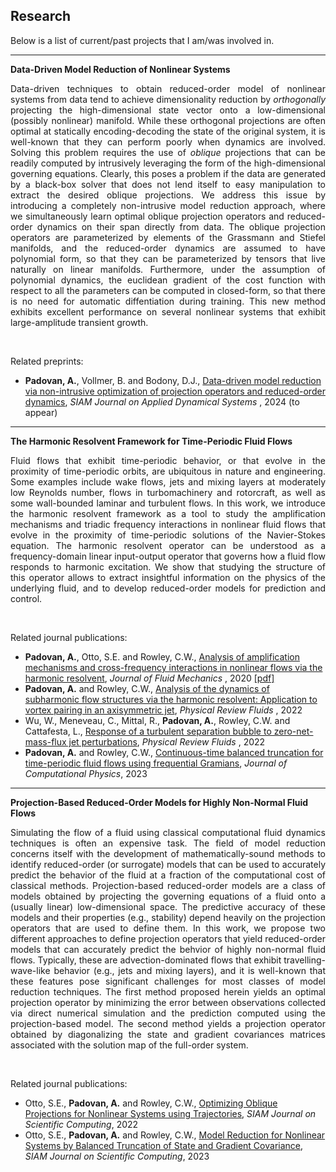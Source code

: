 ## Research

Below is a list of current/past projects that I am/was involved in.

-------------------
**Data-Driven Model Reduction of Nonlinear Systems**

<p align="justify">
Data-driven techniques to obtain reduced-order model of nonlinear systems from data tend to achieve dimensionality reduction by <em>orthogonally</em> projecting the high-dimensional state vector onto a low-dimensional (possibly nonlinear) manifold.
While these orthogonal projections are often optimal at statically encoding-decoding the state of the original system, it is well-known that they can perform poorly when dynamics are involved.
Solving this problem requires the use of <em>oblique</em> projections that can be readily computed by intrusively leveraging the form of the high-dimensional governing equations. 
Clearly, this poses a problem if the data are generated by a black-box solver that does not lend itself to easy manipulation to extract the desired oblique projections.
We address this issue by introducing a completely non-intrusive model reduction approach, where we simultaneously learn optimal oblique projection operators and reduced-order dynamics on their span directly from data.
The oblique projection operators are parameterized by elements of the Grassmann and Stiefel manifolds, and the reduced-order dynamics are assumed to have polynomial form, so that they can be parameterized by tensors that live naturally on linear manifolds.
Furthermore, under the assumption of polynomial dynamics, the euclidean gradient of the cost function with respect to all the parameters can be computed in closed-form, so that there is no need for automatic diffentiation during training.
This new method exhibits excellent performance on several nonlinear systems that exhibit large-amplitude transient growth. 
</p>
<br>

Related preprints:
- <b>Padovan, A.</b>, Vollmer, B. and Bodony, D.J., <a href="https://arxiv.org/abs/2401.01290" target="_blank">Data-driven model reduction via non-intrusive optimization of projection operators and reduced-order dynamics</a>, <i> SIAM Journal on Applied Dynamical Systems </i>, 2024 (to appear)


-------------------
**The Harmonic Resolvent Framework for Time-Periodic Fluid Flows**

<p align="justify">
Fluid flows that exhibit time-periodic behavior, or that evolve in the proximity of time-periodic orbits, are ubiquitous in nature and engineering.
Some examples include wake flows, jets and mixing layers at moderately low Reynolds number, flows in turbomachinery and rotorcraft, as well as some wall-bounded laminar and turbulent flows. 
In this work, we introduce the harmonic resolvent framework as a tool to study the amplification mechanisms and triadic frequency interactions in nonlinear fluid flows that evolve in the proximity of time-periodic solutions of the Navier-Stokes equation.
The harmonic resolvent operator can be understood as a frequency-domain linear input-output operator that governs how a fluid flow responds to harmonic excitation.
We show that studying the structure of this operator allows to extract insightful information on the physics of the underlying fluid, and to develop reduced-order models for prediction and control.
</p>
<br>

Related journal publications:
- <b>Padovan, A.</b>, Otto, S.E. and Rowley, C.W., [Analysis of amplification mechanisms and cross-frequency interactions in nonlinear flows via the harmonic resolvent](https://www.cambridge.org/core/journals/journal-of-fluid-mechanics/article/abs/analysis-of-amplification-mechanisms-and-crossfrequency-interactions-in-nonlinear-flows-via-the-harmonic-resolvent/49CEFC0FDF1E6F395E4CD97001832B5F), <i> Journal of Fluid Mechanics </i>, 2020 <a href="manuscripts/PadovanOttoRowley_JFM2020.pdf" target="_blank">[pdf]</a>
- <b>Padovan, A.</b> and Rowley, C.W., [Analysis of the dynamics of subharmonic flow structures via the harmonic resolvent: Application to vortex pairing in an axisymmetric jet](https://journals.aps.org/prfluids/abstract/10.1103/PhysRevFluids.7.073903), <i> Physical Review Fluids </i>, 2022
- Wu, W., Meneveau, C., Mittal, R., <b>Padovan, A.</b>, Rowley, C.W. and Cattafesta, L., [Response of a turbulent separation bubble to zero-net-mass-flux jet perturbations](https://journals.aps.org/prfluids/abstract/10.1103/PhysRevFluids.7.084601), <i> Physical Review Fluids </i>, 2022
- <b>Padovan, A.</b> and Rowley, C.W., [Continuous-time balanced truncation for time-periodic fluid flows using frequential Gramians](https://www.sciencedirect.com/science/article/pii/S0021999123006927?via%3Dihub), <i>Journal of Computational Physics</i>, 2023


-------------------
**Projection-Based Reduced-Order Models for Highly Non-Normal Fluid Flows**

<p align="justify">
Simulating the flow of a fluid using classical computational fluid dynamics techniques is often an expensive task. The field of model reduction concerns itself with the development of mathematically-sound methods to identify reduced-order (or surrogate) models that can be used to accurately predict the behavior of the fluid at a fraction of the computational cost of classical methods.
Projection-based reduced-order models are a class of models obtained by projecting the governing equations of a fluid onto a (usually linear) low-dimensional space.
The predictive accuracy of these models and their properties (e.g., stability) depend heavily on the projection operators that are used to define them.
In this work, we propose two different approaches to define projection operators that yield reduced-order models that can accurately predict the behvior of highly non-normal fluid flows.
Typically, these are advection-dominated flows that exhibit travelling-wave-like behavior (e.g., jets and mixing layers), and it is well-known that these features pose significant challenges for most classes of model reduction techniques.
The first method proposed herein yields an optimal projection operator by minimizing the error between observations collected via direct numerical simulation and the prediction computed using the projection-based model.
The second method yields a projection operator obtained by diagonalizing the state and gradient covariances matrices associated with the solution map of the full-order system.
</p>
<br>

Related journal publications:
- Otto, S.E., <b>Padovan, A.</b> and Rowley, C.W., [Optimizing Oblique Projections for Nonlinear Systems using Trajectories](https://epubs.siam.org/doi/10.1137/21M1425815), <i>SIAM Journal on Scientific Computing</i>, 2022
- Otto, S.E., <b>Padovan, A.</b> and Rowley, C.W., [Model Reduction for Nonlinear Systems by Balanced Truncation of State and Gradient Covariance](https://epubs.siam.org/doi/full/10.1137/22M1513228),  <i>SIAM Journal on Scientific Computing</i>, 2023



